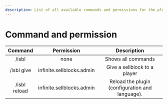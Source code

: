 ```yaml
---
description: List of all available commands and permissions for the plugin.
---
```


# Command and permission


| Command | Permission | Description |
| :---: | :---: | :---: |
| /isbl | none | Shows all commands |
| /isbl give <player> <level> <amount> | infinite.sellblocks.admin | Give a sellblock to a player |
| /isbl reload | infinite.sellblocks.admin | Reload the plugin (configuration and language). |
